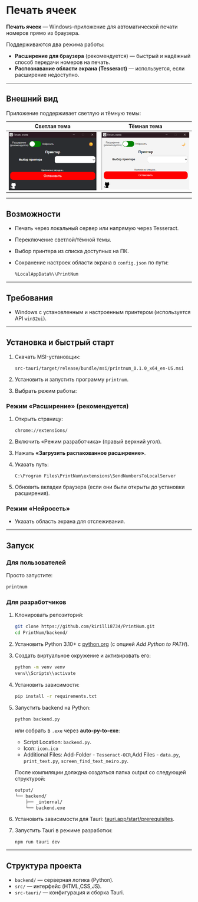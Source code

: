 # Печать ячеек

**Печать ячеек** — Windows-приложение для автоматической печати номеров прямо из браузера.

Поддерживаются два режима работы:

* **Расширение для браузера** (рекомендуется) — быстрый и надёжный способ передачи номеров на печать.
* **Распознавание области экрана (Tesseract)** — используется, если расширение недоступно.

---

## Внешний вид

Приложение поддерживает светлую и тёмную темы:

| Светлая тема                 | Тёмная тема                  |
| ---------------------------- | ---------------------------- |
| ![img\_5.png](img_black.png) | ![img\_4.png](img_white.png) |

---

## Возможности

* Печать через локальный сервер или напрямую через Tesseract.
* Переключение светлой/тёмной темы.
* Выбор принтера из списка доступных на ПК.
* Сохранение настроек области экрана в `config.json` по пути:

  ```
  %LocalAppData%\\PrintNum
  ```

---

## Требования

* Windows с установленным и настроенным принтером (используется API `win32ui`).

---

## Установка и быстрый старт

1. Скачать MSI-установщик:

   ```
   src-tauri/target/release/bundle/msi/printnum_0.1.0_x64_en-US.msi
   ```
2. Установить и запустить программу `printnum`.
3. Выбрать режим работы:

### Режим «Расширение» (рекомендуется)

1. Открыть страницу:

   ```
   chrome://extensions/
   ```
2. Включить «Режим разработчика» (правый верхний угол).
3. Нажать **«Загрузить распакованное расширение»**.
4. Указать путь:

   ```
   C:\Program Files\PrintNum\extensions\SendNumbersToLocalServer
   ```
5. Обновить вкладки браузера (если они были открыты до установки расширения).

### Режим «Нейросеть»

* Указать область экрана для отслеживания.

---

## Запуск

### Для пользователей

Просто запустите:

```bash
printnum
```

### Для разработчиков

1. Клонировать репозиторий:

   ```bash
   git clone https://github.com/kirill18734/PrintNum.git
   cd PrintNum/backend/
   ```

2. Установить Python 3.10+ с [python.org](https://www.python.org/) (с опцией *Add Python to PATH*).

3. Создать виртуальное окружение и активировать его:

   ```bash
   python -m venv venv
   venv\\Scripts\\activate
   ```

4. Установить зависимости:

   ```bash
   pip install -r requirements.txt
   ```

5. Запустить backend на Python:

   ```bash
   python backend.py
   ```

   или собрать в `.exe` через **auto-py-to-exe**:

   * Script Location: `backend.py`.
   * Icon: `icon.ico`
   * Additional Files: Add-Folder - `Tesseract-OCR`,Add Files -  `data.py`, `print_text.py`, `screen_find_text_neiro.py`.
   
   После компиляции долждна создаться папка output со следующей структурой:

     ```
     output/
     └── backend/
         ├── _internal/
         └── backend.exe
     ```

6. Установить зависимости для Tauri: [tauri.app/start/prerequisites](https://tauri.app/start/prerequisites/).

7. Запустить Tauri в режиме разработки:

   ```bash
   npm run tauri dev
   ```
---

## Структура проекта

* `backend/` — серверная логика (Python).
* `src/` — интерфейс (HTML,CSS,JS).
* `src-tauri/` — конфигурация и сборка Tauri.

